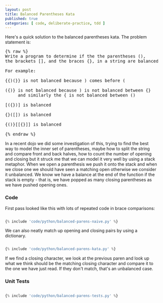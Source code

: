 ```yaml
---
layout: post
title: Balanced Parentheses Kata
published: true
categories: [ code, deliberate-practice, tdd ]
---
```


Here's a quick solution to the balanced parentheses kata. The problem statement is:

<pre>
{% raw %}
Write a program to determine if the the parentheses (),
the brackets [], and the braces {}, in a string are balanced.

For example:

{{)(}} is not balanced because ) comes before (

({)} is not balanced because ) is not balanced between {}
     and similarly the { is not balanced between ()

[({})] is balanced

{}([]) is balanced

{()}[[{}]] is balanced

{% endraw %}
</pre>   

In a recent dojo we did some investigation of this, trying to find the best way to model the inner set of parentheses, maybe 
how to split the string and compare front and back halves, how to count the number of opening and closing but it struck me 
that we can model it very well by using a stack metaphor. When we open a parenthesis we push it onto the stack and when we 
close one we should have seen a matching open otherwise we consider it unbalanced. We know we have a balance at the end of the 
function if the stack is empty - that is, we have popped as many closing parentheses as we have pushed opening ones. 

### Code

First pass looked like this with lots of repeated code in brace comparisons:

```python

{% include 'code/python/balanced-parens-naive.py' %}

```

We can also neatly match up opening and closing pairs by using a dictionary. 


```python

{% include 'code/python/balanced-parens-kata.py' %}

```

If we find a closing character, we look at the previous 
paren and look up what we think should be the matching closing character and compare it to the one we have just read. If they 
don't match, that's an unbalanced case. 


### Unit Tests

```python

{% include 'code/python/balanced-parens-tests.py' %}

```

